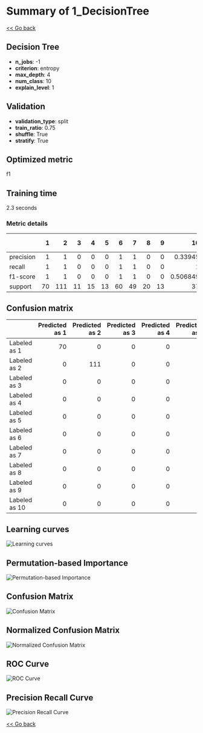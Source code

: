 # Summary of 1_DecisionTree

[<< Go back](../README.md)


## Decision Tree
- **n_jobs**: -1
- **criterion**: entropy
- **max_depth**: 4
- **num_class**: 10
- **explain_level**: 1

## Validation
 - **validation_type**: split
 - **train_ratio**: 0.75
 - **shuffle**: True
 - **stratify**: True

## Optimized metric
f1

## Training time

2.3 seconds

### Metric details
|           |   1 |   2 |   3 |   4 |   5 |   6 |   7 |   8 |   9 |        10 |   accuracy |   macro avg |   weighted avg |   logloss |
|:----------|----:|----:|----:|----:|----:|----:|----:|----:|----:|----------:|-----------:|------------:|---------------:|----------:|
| precision |   1 |   1 |   0 |   0 |   0 |   1 |   1 |   0 |   0 |  0.33945  |   0.819549 |    0.433945 |       0.758295 |   0.46159 |
| recall    |   1 |   1 |   0 |   0 |   0 |   1 |   1 |   0 |   0 |  1        |   0.819549 |    0.5      |       0.819549 |   0.46159 |
| f1-score  |   1 |   1 |   0 |   0 |   0 |   1 |   1 |   0 |   0 |  0.506849 |   0.819549 |    0.450685 |       0.773818 |   0.46159 |
| support   |  70 | 111 |  11 |  15 |  13 |  60 |  49 |  20 |  13 | 37        |   0.819549 |  399        |     399        |   0.46159 |


## Confusion matrix
|               |   Predicted as 1 |   Predicted as 2 |   Predicted as 3 |   Predicted as 4 |   Predicted as 5 |   Predicted as 6 |   Predicted as 7 |   Predicted as 8 |   Predicted as 9 |   Predicted as 10 |
|:--------------|-----------------:|-----------------:|-----------------:|-----------------:|-----------------:|-----------------:|-----------------:|-----------------:|-----------------:|------------------:|
| Labeled as 1  |               70 |                0 |                0 |                0 |                0 |                0 |                0 |                0 |                0 |                 0 |
| Labeled as 2  |                0 |              111 |                0 |                0 |                0 |                0 |                0 |                0 |                0 |                 0 |
| Labeled as 3  |                0 |                0 |                0 |                0 |                0 |                0 |                0 |                0 |                0 |                11 |
| Labeled as 4  |                0 |                0 |                0 |                0 |                0 |                0 |                0 |                0 |                0 |                15 |
| Labeled as 5  |                0 |                0 |                0 |                0 |                0 |                0 |                0 |                0 |                0 |                13 |
| Labeled as 6  |                0 |                0 |                0 |                0 |                0 |               60 |                0 |                0 |                0 |                 0 |
| Labeled as 7  |                0 |                0 |                0 |                0 |                0 |                0 |               49 |                0 |                0 |                 0 |
| Labeled as 8  |                0 |                0 |                0 |                0 |                0 |                0 |                0 |                0 |                0 |                20 |
| Labeled as 9  |                0 |                0 |                0 |                0 |                0 |                0 |                0 |                0 |                0 |                13 |
| Labeled as 10 |                0 |                0 |                0 |                0 |                0 |                0 |                0 |                0 |                0 |                37 |

## Learning curves
![Learning curves](learning_curves.png)

## Permutation-based Importance
![Permutation-based Importance](permutation_importance.png)
## Confusion Matrix

![Confusion Matrix](confusion_matrix.png)


## Normalized Confusion Matrix

![Normalized Confusion Matrix](confusion_matrix_normalized.png)


## ROC Curve

![ROC Curve](roc_curve.png)


## Precision Recall Curve

![Precision Recall Curve](precision_recall_curve.png)



[<< Go back](../README.md)

